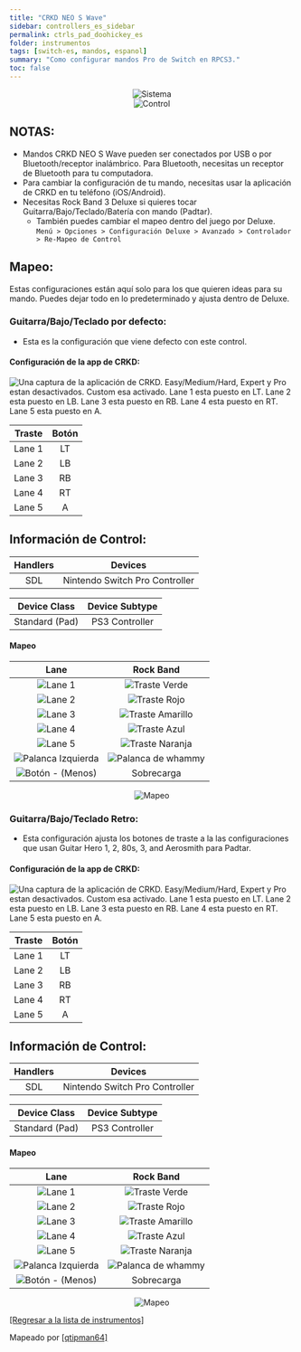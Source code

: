 ```yaml
---
title: "CRKD NEO S Wave"
sidebar: controllers_es_sidebar
permalink: ctrls_pad_doohickey_es
folder: instrumentos
tags: [switch-es, mandos, espanol]
summary: "Como configurar mandos Pro de Switch en RPCS3."
toc: false
---
```


<div align="center"> <img src="https://rb3pc.milohax.org/images/instruments/plat/switch.png" alt="Sistema" title="Sistema"></div>

<div align="center"> <img src="https://rb3pc.milohax.org/images/instruments/cont/swineos.png" alt="Control" title="Control"></div>

## NOTAS:

* Mandos CRKD NEO S Wave pueden ser conectados por USB o por Bluetooth/receptor inalámbrico. Para Bluetooth, necesitas un receptor de Bluetooth para tu computadora.
* Para cambiar la configuración de tu mando, necesitas usar la aplicación de CRKD en tu teléfono (iOS/Android).
* Necesitas Rock Band 3 Deluxe si quieres tocar Guitarra/Bajo/Teclado/Batería con mando (Padtar).
	- También puedes cambiar el mapeo dentro del juego por Deluxe.  
	`Menú > Opciones > Configuración Deluxe > Avanzado > Controlador > Re-Mapeo de Control`

## Mapeo:
Estas configuraciones están aquí solo para los que quieren ideas para su mando. Puedes dejar todo en lo predeterminado y ajusta dentro de Deluxe.

### Guitarra/Bajo/Teclado por defecto:
* Esta es la configuración que viene defecto con este control.

#### Configuración de la app de CRKD:

![Una captura de la aplicación de CRKD. Easy/Medium/Hard, Expert y Pro estan desactivados. Custom esa activado. Lane 1 esta puesto en LT. Lane 2 esta puesto en LB. Lane 3 esta puesto en RB. Lane 4 esta puesto en RT. Lane 5 esta puesto en A.](https://rb3pc.milohax.org/images/instruments/xtra/doohickey/custom.jpg "CRKD CTRL")

| Traste | Botón |
|:------:|:--:|
| Lane 1 | LT |
| Lane 2 | LB |
| Lane 3 | RB |
| Lane 4 | RT |
| Lane 5 | A |

## Información de Control:

| Handlers | Devices |
|:--------:|:-----------------:|
| SDL | Nintendo Switch Pro Controller |

| Device Class | Device Subtype |
|:------------:|:--------------:|
| Standard (Pad) | PS3 Controller |

#### Mapeo

| **Lane** | **Rock Band** |
|:------------------:|:---------------------:|
| ![Lane 1](https://rb3pc.milohax.org/images/btns/doohickey/l1.png "Lane 1") | ![Traste Verde](https://rb3pc.milohax.org/images/btns/gtrs/gf.png "Traste Verde") |
| ![Lane 2](https://rb3pc.milohax.org/images/btns/doohickey/l2.png "Lane 2") | ![Traste Rojo](https://rb3pc.milohax.org/images/btns/gtrs/rf.png "Traste Rojo") |
| ![Lane 3](https://rb3pc.milohax.org/images/btns/doohickey/l3.png "Lane 3") | ![Traste Amarillo](https://rb3pc.milohax.org/images/btns/gtrs/yf.png "Traste Amarillo") |
| ![Lane 4](https://rb3pc.milohax.org/images/btns/doohickey/l4.png "Lane 4") | ![Traste Azul](https://rb3pc.milohax.org/images/btns/gtrs/bf.png "Traste Azul") |
| ![Lane 5](https://rb3pc.milohax.org/images/btns/doohickey/l5.png "Lane 5") | ![Traste Naranja](https://rb3pc.milohax.org/images/btns/gtrs/of.png "Traste Naranja") |
| ![Palanca Izquierda](https://rb3pc.milohax.org/images/btns/ctrls/swi/ls.png "Palanca Izquierda") | ![Palanca de whammy](https://rb3pc.milohax.org/images/btns/gtrs/wb.png "Palanca de whammy") |
| ![Botón - (Menos)](https://rb3pc.milohax.org/images/btns/ctrls/swi/minus.png "Botón - (Menos)") | Sobrecarga |

<div align="center"> <img src="https://rb3pc.milohax.org/images/instruments/maps/padswipromapping.png" alt="Mapeo" title="Mapeo"></div>

### Guitarra/Bajo/Teclado Retro:
* Esta configuración ajusta los botones de traste a la las configuraciones	 que usan Guitar Hero 1, 2, 80s, 3, and Aerosmith para Padtar.

#### Configuración de la app de CRKD:

![Una captura de la aplicación de CRKD. Easy/Medium/Hard, Expert y Pro estan desactivados. Custom esa activado. Lane 1 esta puesto en LT. Lane 2 esta puesto en LB. Lane 3 esta puesto en RB. Lane 4 esta puesto en RT. Lane 5 esta puesto en A.](https://rb3pc.milohax.org/images/instruments/xtra/doohickey/custom.jpg "CRKD CTRL")

| Traste | Botón |
|:------:|:--:|
| Lane 1 | LT |
| Lane 2 | LB |
| Lane 3 | RB |
| Lane 4 | RT |
| Lane 5 | A |

## Información de Control:

| Handlers | Devices |
|:--------:|:-----------------:|
| SDL | Nintendo Switch Pro Controller |

| Device Class | Device Subtype |
|:------------:|:--------------:|
| Standard (Pad) | PS3 Controller |

#### Mapeo

| **Lane** | **Rock Band** |
|:------------------:|:---------------------:|
| ![Lane 1](https://rb3pc.milohax.org/images/btns/doohickey/l1.png "Lane 1") | ![Traste Verde](https://rb3pc.milohax.org/images/btns/gtrs/gf.png "Traste Verde") |
| ![Lane 2](https://rb3pc.milohax.org/images/btns/doohickey/l2.png "Lane 2") | ![Traste Rojo](https://rb3pc.milohax.org/images/btns/gtrs/rf.png "Traste Rojo") |
| ![Lane 3](https://rb3pc.milohax.org/images/btns/doohickey/l3.png "Lane 3") | ![Traste Amarillo](https://rb3pc.milohax.org/images/btns/gtrs/yf.png "Traste Amarillo") |
| ![Lane 4](https://rb3pc.milohax.org/images/btns/doohickey/l4.png "Lane 4") | ![Traste Azul](https://rb3pc.milohax.org/images/btns/gtrs/bf.png "Traste Azul") |
| ![Lane 5](https://rb3pc.milohax.org/images/btns/doohickey/l5.png "Lane 5") | ![Traste Naranja](https://rb3pc.milohax.org/images/btns/gtrs/of.png "Traste Naranja") |
| ![Palanca Izquierda](https://rb3pc.milohax.org/images/btns/ctrls/swi/ls.png "Palanca Izquierda") | ![Palanca de whammy](https://rb3pc.milohax.org/images/btns/gtrs/wb.png "Palanca de whammy") |
| ![Botón - (Menos)](https://rb3pc.milohax.org/images/btns/ctrls/swi/minus.png "Botón - (Menos)") | Sobrecarga |

<div align="center"> <img src="https://rb3pc.milohax.org/images/instruments/maps/padswipromapping.png" alt="Mapeo" title="Mapeo"></div>

[[Regresar a la lista de instrumentos]](https://rb3pc.milohax.org/ctrls_es#lista-de-instrumentos)

Mapeado por [[qtipman64]](https://www.twitch.tv/qtipman64)